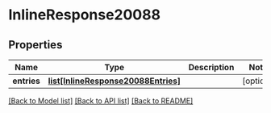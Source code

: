 # InlineResponse20088

## Properties
Name | Type | Description | Notes
------------ | ------------- | ------------- | -------------
**entries** | [**list[InlineResponse20088Entries]**](InlineResponse20088Entries.md) |  | [optional] 

[[Back to Model list]](../README.md#documentation-for-models) [[Back to API list]](../README.md#documentation-for-api-endpoints) [[Back to README]](../README.md)

